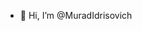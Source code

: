 - 👋 Hi, I’m @MuradIdrisovich


<!---
MuradIdrisovich/MuradIdrisovich is a ✨ special ✨ repository because its `README.md` (this file) appears on your GitHub profile.
You can click the Preview link to take a look at your changes.
--->
